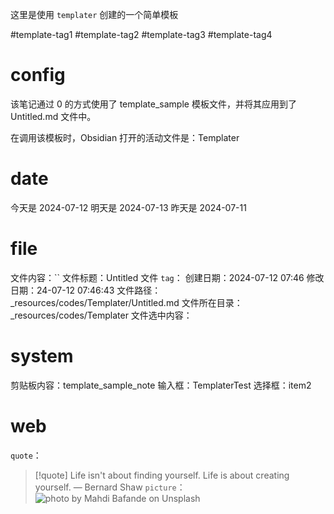 这里是使用 `templater` 创建的一个简单模板

#template-tag1 #template-tag2 #template-tag3 #template-tag4
 
# config

该笔记通过 0 的方式使用了 template_sample 模板文件，并将其应用到了 Untitled.md 文件中。

在调用该模板时，Obsidian 打开的活动文件是：Templater

# date

今天是 2024-07-12
明天是 2024-07-13
昨天是 2024-07-11

# file

文件内容：``
文件标题：Untitled
文件 `tag`：
创建日期：2024-07-12 07:46
修改日期：24-07-12 07:46:43
文件路径：_resources/codes/Templater/Untitled.md
文件所在目录：_resources/codes/Templater
文件选中内容：

# system

剪贴板内容：template_sample_note
输入框：TemplaterTest
选择框：item2

# web
`quote`：
> [!quote] Life isn't about finding yourself. Life is about creating yourself.
> — Bernard Shaw
`picture`：
![photo by Mahdi Bafande on Unsplash](https://images.unsplash.com/photo-1618654661521-b9b59166b17f?crop=entropy&cs=srgb&fm=jpg&ixid=M3wzNjM5Nzd8MHwxfHJhbmRvbXx8fHx8fHx8fDE3MjA3NDE2MjV8&ixlib=rb-4.0.3&q=85&w=1)